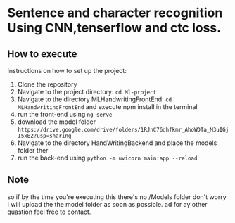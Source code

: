# Sentence and character recognition Using CNN,tenserflow and ctc loss.
## How to execute

Instructions on how to set up the project:

1. Clone the repository
2. Navigate to the project directory: `cd Ml-project`
3. Navigate to the  directory MLHandwritingFrontEnd: `cd MLHandwritingFrontEnd` and execute npm install in the terminal
4. run the front-end using `ng serve`
5. download the model folder `https://drive.google.com/drive/folders/1RJnC76dhfkmr_AhoWDTa_M3uIGjI5xB2?usp=sharing`
6. Navigate to the  directory HandWritingBackend and place the models folder ther
7. run the back-end using `python -m uvicorn main:app --reload`
## Note

so if by the time you're executing this there's no /Models folder don't worry I will upload the the model folder as soon as possible.
ad for ay other quastion feel free to contact.


   

